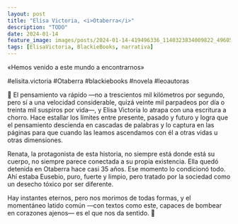 ```yaml
---
layout: post
title: "Elisa Victoria, <i>Otaberra</i>"
description: "TODO"
date: 2024-01-14
feature_image: images/posts/2024-01-14-419496336_1140323834009822_4960579684600460594_n_18021687337825356.heic
tags: [ElisaVictoria, BlackieBooks, narrativa]
---
```


«Hemos venido a este mundo a encontrarnos»
<!--more-->

#elisita.victoria #Otaberra #blackiebooks #novela #leoautoras

🧭 El pensamiento va rápido —no a trescientos mil kilómetros por segundo, pero sí a una velocidad considerable, quizá veinte mil parpadeos por día o treinta mil suspiros por vida—, y Elisa Victoria lo atrapa con una escritura a chorro. Hace estallar los límites entre presente, pasado y futuro y logra que el pensamiento descienda en cascadas de palabras y lo captura en las páginas para que cuando las leamos ascendamos con él a otras vidas u otras dimensiones.

Renata, la protagonista de esta historia, no siempre está donde está su cuerpo, no siempre parece conectada a su propia existencia. Ella quedó detenida en Otaberra hace casi 35 años. Ese momento lo condicionó todo. Ahí estaba Eusebio, puro, fuerte y limpio, pero tratado por la sociedad como un desecho tóxico por ser diferente.

Hay instantes eternos, pero nos morimos de todas formas, y el momentáneo latido común —con textos como este, capaces de bombear en corazones ajenos— es el que nos da sentido. 🧭
